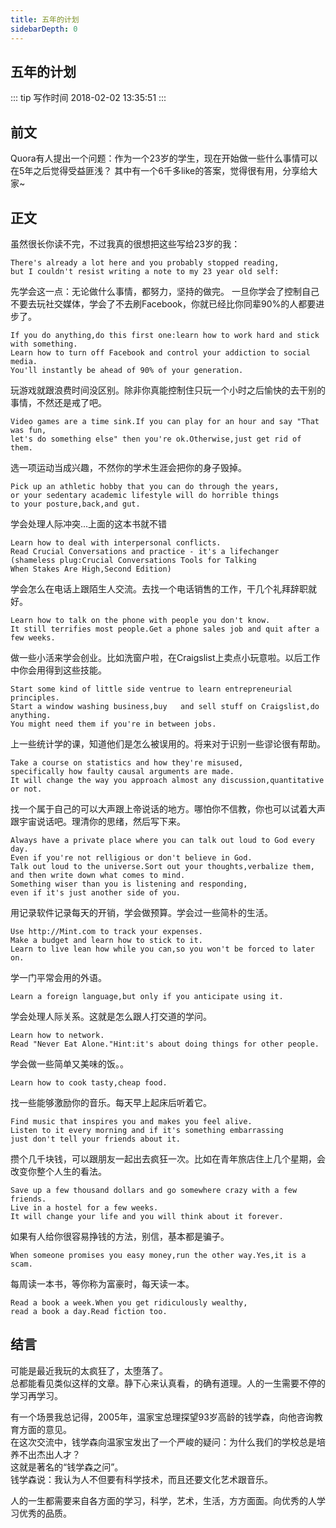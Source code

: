 ```yaml
---
title: 五年的计划
sidebarDepth: 0
---
```

## 五年的计划
::: tip 写作时间
2018-02-02 13:35:51
:::

## 前文
Quora有人提出一个问题：作为一个23岁的学生，现在开始做一些什么事情可以在5年之后觉得受益匪浅？
其中有一个6千多like的答案，觉得很有用，分享给大家~
## 正文
虽然很长你读不完，不过我真的很想把这些写给23岁的我：
```
There's already a lot here and you probably stopped reading,   
but I couldn't resist writing a note to my 23 year old self:
```
先学会这一点：无论做什么事情，都努力，坚持的做完。
一旦你学会了控制自己不要去玩社交媒体，学会了不去刷Facebook，你就已经比你同辈90%的人都要进步了。
```
If you do anything,do this first one:learn how to work hard and stick with something.  
Learn how to turn off Facebook and control your addiction to social media.    
You'll instantly be ahead of 90% of your generation. 
```
玩游戏就跟浪费时间没区别。除非你真能控制住只玩一个小时之后愉快的去干别的事情，不然还是戒了吧。
```
Video games are a time sink.If you can play for an hour and say "That was fun,  
let's do something else" then you're ok.Otherwise,just get rid of them.
```
选一项运动当成兴趣，不然你的学术生涯会把你的身子毁掉。
```
Pick up an athletic hobby that you can do through the years,
or your sedentary academic lifestyle will do horrible things   
to your posture,back,and gut.
```
学会处理人际冲突...上面的这本书就不错
```
Learn how to deal with interpersonal conflicts.  
Read Crucial Conversations and practice - it's a lifechanger   
(shameless plug:Crucial Conversations Tools for Talking  
When Stakes Are High,Second Edition)
```
学会怎么在电话上跟陌生人交流。去找一个电话销售的工作，干几个礼拜辞职就好。
```
Learn how to talk on the phone with people you don't know.  
It still terrifies most people.Get a phone sales job and quit after a few weeks.
```
做一些小活来学会创业。比如洗窗户啦，在Craigslist上卖点小玩意啦。以后工作中你会用得到这些技能。
```
Start some kind of little side ventrue to learn entrepreneurial principles.  
Start a window washing business,buy   and sell stuff on Craigslist,do anything.  
You might need them if you're in between jobs.
```
上一些统计学的课，知道他们是怎么被误用的。将来对于识别一些谬论很有帮助。
```
Take a course on statistics and how they're misused,  
specifically how faulty causal arguments are made.  
It will change the way you approach almost any discussion,quantitative or not.
```
找一个属于自己的可以大声跟上帝说话的地方。哪怕你不信教，你也可以试着大声跟宇宙说话吧。理清你的思绪，然后写下来。
```
Always have a private place where you can talk out loud to God every day.  
Even if you're not relligious or don't believe in God.  
Talk out loud to the universe.Sort out your thoughts,verbalize them,  
and then write down what comes to mind.  
Something wiser than you is listening and responding,   
even if it's just another side of you.  
```
用记录软件记录每天的开销，学会做预算。学会过一些简朴的生活。
```
Use http://Mint.com to track your expenses.  
Make a budget and learn how to stick to it.  
Learn to live lean how while you can,so you won't be forced to later on.
```
学一门平常会用的外语。
```
Learn a foreign language,but only if you anticipate using it.
```
学会处理人际关系。这就是怎么跟人打交道的学问。
```
Learn how to network.  
Read "Never Eat Alone."Hint:it's about doing things for other people.
```
学会做一些简单又美味的饭。。
```
Learn how to cook tasty,cheap food.
```
找一些能够激励你的音乐。每天早上起床后听着它。
```
Find music that inspires you and makes you feel alive.  
Listen to it every morning and if it's something embarrassing  
just don't tell your friends about it.
```
攒个几千块钱，可以跟朋友一起出去疯狂一次。比如在青年旅店住上几个星期，会改变你整个人生的看法。
```
Save up a few thousand dollars and go somewhere crazy with a few friends.  
Live in a hostel for a few weeks.  
It will change your life and you will think about it forever.
```
如果有人给你很容易挣钱的方法，别信，基本都是骗子。
```
When someone promises you easy money,run the other way.Yes,it is a scam.
```
每周读一本书，等你称为富豪时，每天读一本。
```
Read a book a week.When you get ridiculously wealthy,  
read a book a day.Read fiction too.
```
## 结言
可能是最近我玩的太疯狂了，太堕落了。  
总都能看见类似这样的文章。静下心来认真看，的确有道理。人的一生需要不停的学习再学习。  

有一个场景我总记得，2005年，温家宝总理探望93岁高龄的钱学森，向他咨询教育方面的意见。  
在这次交流中，钱学森向温家宝发出了一个严峻的疑问：为什么我们的学校总是培养不出杰出人才？  
这就是著名的“钱学森之问”。  
钱学森说：我认为人不但要有科学技术，而且还要文化艺术跟音乐。  

人的一生都需要来自各方面的学习，科学，艺术，生活，方方面面。向优秀的人学习优秀的品质。